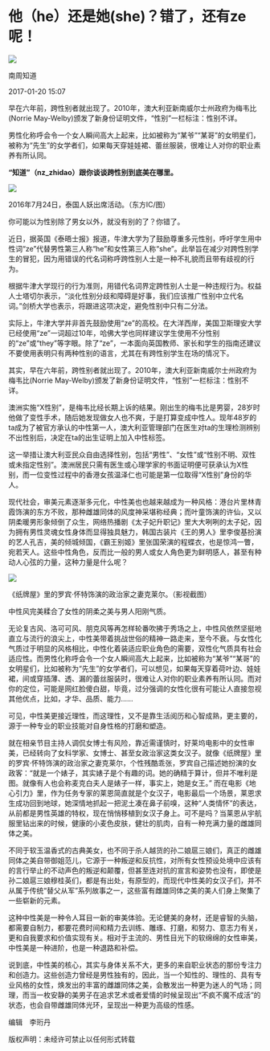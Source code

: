 # 他（he）还是她(she)？错了，还有ze呢！

![](http://static.nfapp.southcn.com/app/201610/16/0d357607-4c21-450d-9993-eee60845f005.png)

南周知道

2017-01-20 15:07

早在六年前，跨性别者就出现了。2010年，澳大利亚新南威尔士州政府为梅韦比(Norrie May-Welby)颁发了新身份证明文件，“性别”一栏标注：性别不详。

男性化称呼会令一个女人瞬间高大上起来，比如被称为“某爷”“某哥”的女明星们，被称为“先生”的女学者们，如果每天穿娃娃裙、蕾丝服装，很难让人对你的职业素养有所认同。

**“知道”（nz_zhidao）跟你谈谈跨性别到底美在哪里。**

![](http://static.nfapp.southcn.com/pic/201701/20/4c540180-266c-43e5-8114-29515b562901.JPEG.2)

2016年7月24日，泰国人妖出席活动。（东方IC/图）

你可能以为性别除了男女以外，就没有别的了？你错了。

近日，据英国《泰晤士报》报道，牛津大学为了鼓励尊重多元性别，呼吁学生用中性词“ze”代替男性第三人称“he”和女性第三人称“she”。此举旨在减少对跨性别学生的冒犯，因为用错误的代名词称呼跨性别人士是一种不礼貌而且带有歧视的行为。

根据牛津大学现行的行为准则，用错代名词界定跨性别人士是一种违规行为。权益人士塔切尔表示，“淡化性别分歧和障碍是好事，我们应该推广性别中立代名词。”剑桥大学也表示，将跟进这项决定，避免性别中只有二分法。

实际上，牛津大学并非首先鼓励使用“ze”的高校。在大洋西岸，美国卫斯理安大学已经使用“ze”一词超过10年，哈佛大学也同样建议学生使用不分性别的“ze”或“they”等字眼。除了“ze”，一本面向英国教师、家长和学生的指南还建议不要使用表明只有两种性别的语言，尤其在有跨性别学生在场的情况下。

其实，早在六年前，跨性别者就出现了。2010年，澳大利亚新南威尔士州政府为梅韦比(Norrie May-Welby)颁发了新身份证明文件，“性别”一栏标注：性别不详。

澳洲实施“X性别”，是梅韦比经长期上诉的结果。刚出生的梅韦比是男婴，28岁时他做了变性手术，随后她发现做女人也不爽，于是打算变成中性人。现年48岁的ta成为了被官方承认的中性第一人，澳大利亚管理部门在医生对ta的生理检测辨别不出性别后，决定在ta的出生证明上加入中性标签。

这一举措让澳大利亚民众自由选择性别，包括“男性”、“女性”或“性别不明、双性或未指定性别”。澳洲居民只需有医生或心理学家的书面证明便可获承认为X性别，而一位变性过程中的香港女孩温泽仁也可能是第一位取得“X性别”身份的华人。

现代社会，审美元素逐渐多元化，中性美也也越来越成为一种风格：港台片里林青霞饰演的东方不败，那种雌雄同体的风度神采堪称经典；而叶童饰演的许仙，又以阴柔暖男形象倾倒了众生，网络热播剧《太子妃升职记》里大大咧咧的太子妃，因为拥有男性灵魂女性身体而显得独具魅力，韩国古装片《王的男人》里李俊基扮演的艺人孔吉，美的倾城倾国，《霸王别姬》里张国荣演的程蝶衣，也是惊鸿一瞥，宛若天人。这些中性角色，反而比一般的男人或女人角色更为鲜明感人，甚至有种动人心弦的力量，这种力量是什么呢？

![](http://static.nfapp.southcn.com/pic/201701/20/928a2104-183c-4635-b7de-4405235d21b3.JPEG.2)

《纸牌屋》里的罗宾·怀特饰演的政治家之妻克莱尔。（影视截图）

中性风完美糅合了女性的阴柔之美与男人阳刚气质。

无论复古风、洛可可风、朋克风等再怎样轮番吹拂于秀场之上，中性风依然坚挺地直立与流行的浪尖上，中性美带着挑战世俗的精神一路走来，至今不衰。与女性化气质过于明显的风格相比，中性化着装适应职业角色的需要，双性化气质具有社会适应性。而男性化称呼会令一个女人瞬间高大上起来，比如被称为“某爷”“某哥”的女明星们，比如被称为“先生”的女学者们，可以想见，如果每天穿着荷叶边、娃娃裙，间或穿插薄、透、漏的蕾丝服装时，很难让人对你的职业素养有所认同。而对你的定位，可能是网红脸傻白甜，毕竟，过分强调的女性化很有可能让人直接忽视其他优点，比如，才华、品质、能力……

可见，中性美更接近理性，而这理性，又不是靠生活阅历和心智成熟，更主要的，源于一种专业的职业技能对自身性格的打磨和塑造。

就在相亲节目主持人调侃女博士有风险，靠近需谨慎时，好莱坞电影中的女性审美，已经转向了女科学家、女博士、甚至女政治家这类女汉子。就像《纸牌屋》里的罗宾·怀特饰演的政治家之妻克莱尔，个性残酷乖张，罗宾自己描述她扮演的女政客：“就是一个婊子，其实婊子是个有趣的词。她的确精于算计，但并不唯利是图。就像有人也会称麦克白夫人是婊子一样，事实上，她是女王。” 而在电影《地心引力》里，作为任务专家的莱恩简直就是个女汉子，电影最后一个场景，莱恩求生成功回到地球，她深情地抓起一把泥土凑在鼻子前嗅，这种“人类情怀”的表达，从前都是男性英雄的特权，现在悄悄移植到女汉子身上。可不是吗？当莱恩从宇航服里钻出来的时候，健康的小麦色皮肤，健壮的肌肉，自有一种充满力量的雌雄同体之美。

不同于软玉温香式的古典美女，也不同于杀人越货的孙二娘扈三娘们，真正的雌雄同体之美自带御姐范儿，它源于一种叛逆和反抗性，对所有女性预设处境中应该有的言行举止的不动声色的叛逆和颠覆，但甚至连对抗的宣言和姿势也没有，即使是孙二娘扈三娘穆桂英们，都是有出处，有原型的，而现代中性美的女汉子们，并不从属于传统“替父从军”系列故事之一，这些富有雌雄同体之美的美人们身上聚集了一些崭新的元素。

这种中性美是一种令人耳目一新的审美体验。无论健美的身材，还是睿智的头脑，都需要自制力，都要花费时间和精力去训练、雕琢、打磨，和努力、意志力有关，更和自我要求和价值实现有关。相对于主流的、男性目光下的软绵绵的女性审美，中性美是一种进阶，也是一种退路和补偿。

说到底，中性美的核心，其实与身体关系不大，更多的来自职业状态的那份专注力和创造力。这些创造力曾经是男性独有的，因此，当一个知性的、理性的、具有专业风格的女性，焕发出的丰富的雌雄同体之美，会散发出一种更为迷人的气场；同理，而当一枚安静的美男子在追求艺术或者爱情的时候呈现出“不疯不魔不成活”的状态，也会自带雌雄同体光环，呈现出一种更为高级的性感。

编辑　李珩丹

版权声明：未经许可禁止以任何形式转载